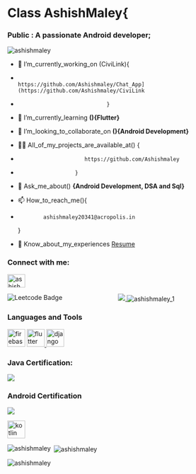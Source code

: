 <h1 align="left">Class AshishMaley{</h1>
<h3 align="left">Public : A passionate Android developer;</h3>

<p align="left"> <img src="https://komarev.com/ghpvc/?username=ashishmaley&label=Profile%20views&color=0e75b6&style=flat" alt="ashishmaley" /> </p>

- 🔭 I’m_currently_working_on (CiviLink){
-                                     https://github.com/Ashishmaley/Chat_App](https://github.com/Ashishmaley/CiviLink
-                                 }

- 🌱 I’m_currently_learning **(){Flutter}**

- 👯 I’m_looking_to_collaborate_on **(){Android Development}**

- 👨‍💻 All_of_my_projects_are_available_at() {
-                          https://github.com/Ashishmaley
-                       }
- 💬 Ask_me_about() **{Android Development, DSA and Sql}**

- 📫 How_to_reach_me(){
-             ashishmaley20341@acropolis.in
  }
- 📄 Know_about_my_experiences <a href ="https://drive.google.com/file/d/1REtF5U6hS9AkzkPpFNM_sSqOFQ_x5-_N/view?usp=sharing">Resume</a> 

<h3 align="left">Connect with me:</h3>
<p align="left">
<a href="https://www.codechef.com/users/ashishmaley_1" target="blank"><img align="center" src="https://cdn.dribbble.com/users/70628/screenshots/1743345/codechef.png" alt="ashishmaley_1" height="30" width="40" /></a>
</p>
<p align="center"> <a href="https://developer.android.com" target="_blank" rel="noreferrer"> <img src= https://github.com/Ashishmaley/codechef_codeforce_geeks_codingninjas/assets/90534593/f0c9a461-0629-4d30-9249-8956316d1cd9 /> </a> 
  <img align="center" src="https://github.com/Ashishmaley/codechef_codeforce_geeks_codingninjas/assets/90534593/691b478f-a2a0-4f20-b26f-2bec2aeef83e" alt="ashishmaley_1"/>

  <img  src ="https://github.com/Ashishmaley/LeetCode/assets/90534593/0be74bc8-ec01-4925-9e17-271892077212" alt="Leetcode Badge" style="float: left;">
<h3 align="left">
  Languages and Tools </h3>
<p align="left">  <img src="https://www.vectorlogo.zone/logos/firebase/firebase-icon.svg" alt="firebase" width="40" height="40"/> </a> <a href="https://flutter.dev" target="_blank" rel="noreferrer">
  <img src="https://www.vectorlogo.zone/logos/flutterio/flutterio-icon.svg" alt="flutter" width="40" height="40"/> </a> 
  <img src="https://cdn.worldvectorlogo.com/logos/django.svg" alt="django" width="40" height="40"/> </a>
  <h3 align="left">
 Java Certification:</h3>
 <img src= https://github.com/Ashishmaley/codechef_codeforce_geeks_codingninjas/assets/90534593/43cb2cb6-982b-479a-8396-f0aaa7d36cad/>
 <h3 align="left">
  Android Certification</h3>
 <img src=https://github.com/Ashishmaley/codechef_codeforce_geeks_codingninjas/assets/90534593/7e7c649d-5c12-4a9a-9705-1b7a433a9fe6/>
  
  <a href="https://kotlinlang.org" target="_blank" rel="noreferrer"> <img src="https://www.vectorlogo.zone/logos/kotlinlang/kotlinlang-icon.svg" alt="kotlin" width="40" height="40"/> </a>
   </p>

<p><img align="left" src="https://github-readme-stats.vercel.app/api/top-langs?username=ashishmaley&show_icons=true&locale=en&layout=compact" alt="ashishmaley" /></p>

<p>&nbsp;<img align="center" src="https://github-readme-stats.vercel.app/api?username=ashishmaley&show_icons=true&locale=en" alt="ashishmaley" /></p>

<p><img align="center" src="https://github-readme-streak-stats.herokuapp.com/?user=ashishmaley&" alt="ashishmaley" /></p>
